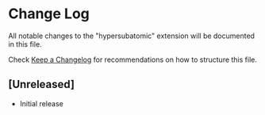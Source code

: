 # Change Log

All notable changes to the "hypersubatomic" extension will be documented in this file.

Check [Keep a Changelog](http://keepachangelog.com/) for recommendations on how to structure this file.

## [Unreleased]

- Initial release
